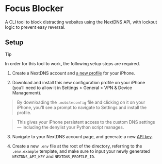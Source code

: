# Focus Blocker

A CLI tool to block distracting websites using the NextDNS API, with lockout logic to prevent easy reversal.

## Setup

> [!TIP]
> In order for this tool to work, the following setup steps are required.

1. Create a NextDNS account and [a new profile](apple.nextdns.io) for your iPhone.

2. Download and install this new configuration profile on your iPhone (you’ll need to allow it in Settings > General > VPN & Device Management).

> By downloading the `.mobileconfig` file and clicking on it on your iPhone, you'll see a prompt to navigate to Settings and install the profile. 

> This gives your iPhone persistent access to the custom DNS settings — including the denylist your Python script manages.

3. Navigate to your NextDNS account page, and generate a new [API key](https://my.nextdns.io/account).

4. Create a new `.env` file at the root of the directory, referring to the `.env.example` template, and make sure to input your newly generated `NEXTDNS_API_KEY` and `NEXTDNS_PROFILE_ID`.
